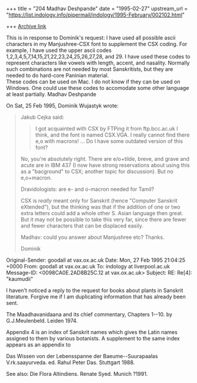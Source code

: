 +++
title = "204 Madhav Deshpande"
date = "1995-02-27"
upstream_url = "https://list.indology.info/pipermail/indology/1995-February/002102.html"

+++
[Archive link](https://list.indology.info/pipermail/indology/1995-February/002102.html)

This is in response to Dominik's request:  I have used all possible ascii 
characters in my Manjushree-CSX font to supplement the CSX coding.  For 
example, I have used the upper ascii codes 
1,2,3,4,5,7,14,15,21,22,23,24,25,26,27,28, and 29.  I have used these 
codes to represent characters like vowels with length, accent, and 
nasality.  Normally such combinations are not needed by most 
Sanskritists, but they are needed to do hard-core Paninian material.  
These codes can be used on Mac.  I do not know if they can be used on 
Windows.  One could use these codes to accomodate some other language at 
least partially.
	Madhav Deshpande

On Sat, 25 Feb 1995, Dominik Wujastyk wrote:

> Jakub Cejka said:
> > I got acquainted with CSX by FTPing it from ftp.bcc.ac.uk I think, and the
> > font is named CSX.VGA. I really cannot find there e,o with macrons!
> > ... Do I have some outdated version of this font?
> 
> No, you're absolutely right. There are e/o+tilde, breve, and grave and
> acute are in IBM 437 (I now have strong reservations about using this as
> a "bacground" to CSX; another topic for discussion).  But no e,o+macron.
> 
> Dravidologists: are e- and o-macron needed for Tamil?
> 
> CSX is *really* meant only for Sanskrit (hence "Computer Sanskrit
> eXtended"), but the thinking was that if the addition of one or two
> extra letters could add a whole other S. Asian language then great.  But
> it may not be possible to take this very far, since there are fewer and
> fewer characters that can be displaced easily.
> 
> Madhav: could you answer about Manjushree etc?  Thanks.
> 
> Dominik
> 
>  
> 


Original-Sender: goodall at vax.ox.ac.uk
Date: Mon, 27 Feb 1995 21:04:25 +0000
From: goodall at vax.ox.ac.uk
To: indology at liverpool.ac.uk
Message-ID: <0098CA0E.2AD8B25C.12 at vax.ox.ac.uk>
Subject: RE: Re[4]: "kaumudii"

I haven't noticed a reply to the request for books about plants in Sanskrit
literature.  Forgive me if I am duplicating information that has already been
sent.

The Maadhavanidaana and its chief commentary, Chapters 1--10.
by G.J.Meulenbeld. Leiden 1974.

Appendix 4 is an index of Sanskrit names which gives the Latin names assigned
to them by various botanists.
A supplement to the same index appears as an appendix to 

Das Wissen von der Lebensspanne der Baeume--Suurapaalas V.rk.saayurveda.
ed. Rahul Peter Das.  Stuttgart 1988.

See also:
Die Flora Altindiens.
Renate Syed. Munich ?1991.





